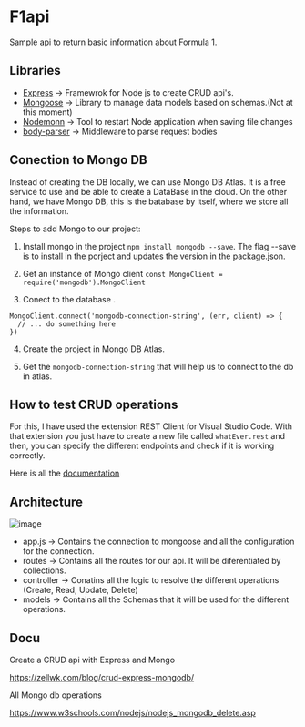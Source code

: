# F1api

Sample api to return basic information about Formula 1.

## Libraries

- [Express](https://expressjs.com/es/) -> Framewrok for Node js to create CRUD api's.
- [Mongoose](https://mongoosejs.com/) -> Library to manage data models based on schemas.(Not at this moment)
- [Nodemonn](https://www.npmjs.com/package/nodemon) -> Tool to restart Node application when saving file changes
- [body-parser](https://www.npmjs.com/package/body-parser) -> Middleware to parse request bodies

## Conection to Mongo DB

Instead of creating the DB locally, we can use Mongo DB Atlas. It is a free service to use and be able to create a DataBase in the cloud. On the other hand, we have Mongo DB, this is the batabase by itself, where we store all the information.

Steps to add Mongo to our project:

1. Install mongo in the project `npm install mongodb --save`.
   The flag --save is to install in the porject and updates the version in the package.json.

2. Get an instance of Mongo client `const MongoClient = require('mongodb').MongoClient`

3. Conect to the database .

```
MongoClient.connect('mongodb-connection-string', (err, client) => {
  // ... do something here
})
```

4. Create the project in Mongo DB Atlas.

5. Get the `mongodb-connection-string` that will help us to connect to the db in atlas.

## How to test CRUD operations

For this, I have used the extension REST Client for Visual Studio Code. With that extension you just have to create a new file called `whatEver.rest` and then, you can specify the different endpoints and check if it is working correctly.

Here is all the [documentation](https://marketplace.visualstudio.com/items?itemName=humao.rest-client)

## Architecture

![image](https://user-images.githubusercontent.com/21090916/154352059-c39b4528-74c3-4ba6-b25d-a7535286af70.png)

- app.js -> Contains the connection to mongoose and all the configuration for the connection.
- routes -> Contains all the routes for our api. It will be diferentiated by collections.
- controller -> Conatins all the logic to resolve the different operations (Create, Read, Update, Delete)
- models -> Contains all the Schemas that it will be used for the different operations.

## Docu

Create a CRUD api with Express and Mongo

https://zellwk.com/blog/crud-express-mongodb/

All Mongo db operations

https://www.w3schools.com/nodejs/nodejs_mongodb_delete.asp
